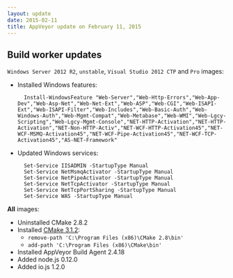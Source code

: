```yaml
---
layout: update
date: 2015-02-11
title: AppVeyor update on February 11, 2015
---
```


## Build worker updates

`Windows Server 2012 R2`, `unstable`, `Visual Studio 2012 CTP` and `Pro` images:

- Installed Windows features:

        Install-WindowsFeature "Web-Server","Web-Http-Errors","Web-App-Dev","Web-Asp-Net","Web-Net-Ext","Web-ASP","Web-CGI","Web-ISAPI-Ext","Web-ISAPI-Filter","Web-Includes","Web-Basic-Auth","Web-Windows-Auth","Web-Mgmt-Compat","Web-Metabase","Web-WMI","Web-Lgcy-Scripting","Web-Lgcy-Mgmt-Console","NET-HTTP-Activation","NET-HTTP-Activation","NET-Non-HTTP-Activ","NET-WCF-HTTP-Activation45","NET-WCF-MSMQ-Activation45","NET-WCF-Pipe-Activation45","NET-WCF-TCP-Activation45","AS-NET-Framework"

- Updated Windows services:

        Set-Service IISADMIN -StartupType Manual
        Set-Service NetMsmqActivator -StartupType Manual
        Set-Service NetPipeActivator -StartupType Manual
        Set-Service NetTcpActivator -StartupType Manual
        Set-Service NetTcpPortSharing -StartupType Manual
        Set-Service WAS -StartupType Manual

**All** images:

- Uninstalled CMake 2.8.2
- Installed [CMake 3.1.2](http://www.cmake.org/download/):
    - `remove-path 'C:\Program Files (x86)\CMake 2.8\bin'`
    - `add-path 'C:\Program Files (x86)\CMake\bin'`
- Installed AppVeyor Build Agent 2.4.18
- Added node.js 0.12.0
- Added io.js 1.2.0